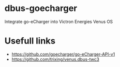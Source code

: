 # dbus-goecharger
Integrate go-eCharger into Victron Energies Venus OS

# Usefull links
- https://github.com/goecharger/go-eCharger-API-v1
- https://github.com/trixing/venus.dbus-twc3